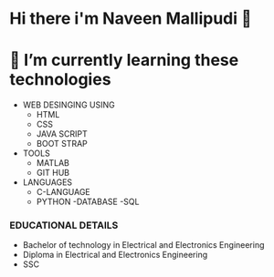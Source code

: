 # Hi there i'm Naveen Mallipudi 👋

<!--
**benstokes2227/benstokes2227** is a ✨ _special_ ✨ repository because its `README.md` (this file) appears on your GitHub profile.

Here are some ideas to get you started:

- 🔭 I’m currently working on ...

- 🌱 I’m currently learning ...
- 👯 I’m looking to collaborate on ...
- 🤔 I’m looking for help with ...
- 💬 Ask me about ...
- 📫 How to reach me: ...
- 😄 Pronouns: ...
- ⚡ Fun fact: ...
-->
# 🔭 I’m currently learning these technologies

 - WEB DESINGING USING
   - HTML
   - CSS
   - JAVA SCRIPT
   - BOOT STRAP
- TOOLS
   - MATLAB
   - GIT HUB
- LANGUAGES
   - C-LANGUAGE
   - PYTHON
-DATABASE
   -SQL 
### EDUCATIONAL DETAILS
- Bachelor of technology in Electrical and Electronics Engineering 
- Diploma in Electrical and  Electronics Engineering
- SSC 
